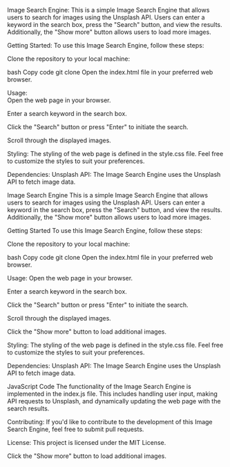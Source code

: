
Image Search Engine:
This is a simple Image Search Engine that allows users to search for images using the Unsplash API. Users can enter a keyword in the search box, press the "Search" button, and view the results. Additionally, the "Show more" button allows users to load more images.

Getting Started:
To use this Image Search Engine, follow these steps:

Clone the repository to your local machine:

bash
Copy code
git clone <repository-url>
Open the index.html file in your preferred web browser.

Usage:  
Open the web page in your browser.

Enter a search keyword in the search box.

Click the "Search" button or press "Enter" to initiate the search.

Scroll through the displayed images.

Styling:
The styling of the web page is defined in the style.css file. Feel free to customize the styles to suit your preferences.

Dependencies:
Unsplash API: The Image Search Engine uses the Unsplash API to fetch image data.


Image Search Engine
This is a simple Image Search Engine that allows users to search for images using the Unsplash API. Users can enter a keyword in the search box, press the "Search" button, and view the results. Additionally, the "Show more" button allows users to load more images.

Getting Started
To use this Image Search Engine, follow these steps:

Clone the repository to your local machine:

bash
Copy code
git clone <repository-url>
Open the index.html file in your preferred web browser.

Usage:
Open the web page in your browser.

Enter a search keyword in the search box.

Click the "Search" button or press "Enter" to initiate the search.

Scroll through the displayed images.

Click the "Show more" button to load additional images.

Styling:
The styling of the web page is defined in the style.css file. Feel free to customize the styles to suit your preferences.

Dependencies:
Unsplash API: The Image Search Engine uses the Unsplash API to fetch image data.

JavaScript Code
The functionality of the Image Search Engine is implemented in the index.js file. This includes handling user input, making API requests to Unsplash, and dynamically updating the web page with the search results.

Contributing:
If you'd like to contribute to the development of this Image Search Engine, feel free to submit pull requests.

License:
This project is licensed under the MIT License.


Click the "Show more" button to load additional images.
